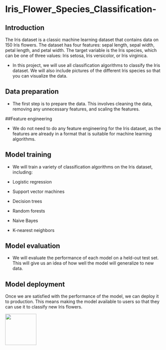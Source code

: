 # Iris_Flower_Species_Classification-

## Introduction
The Iris dataset is a classic machine learning dataset that contains data on 150 Iris flowers. The dataset has four features: sepal length, sepal width, petal length, and petal width. The target variable is the Iris species, which can be one of three values: Iris setosa, Iris versicolor, or Iris virginica.

- In this project, we will use all classification algorithms to classify the Iris dataset. We will also include pictures of the different Iris species so that you can visualize the data.

## Data preparation
- The first step is to prepare the data. This involves cleaning the data, removing any unnecessary features, and scaling the features.

##Feature engineering
- We do not need to do any feature engineering for the Iris dataset, as the features are already in a format that is suitable for machine learning algorithms.

## Model training
- We will train a variety of classification algorithms on the Iris dataset, including:

- Logistic regression
- Support vector machines
- Decision trees
- Random forests
- Naive Bayes
- K-nearest neighbors
  
## Model evaluation
- We will evaluate the performance of each model on a held-out test set. This will give us an idea of how well the model will generalize to new data.

## Model deployment
Once we are satisfied with the performance of the model, we can deploy it to production. This means making the model available to users so that they can use it to classify new Iris flowers.




<img src = "C:\Users\sanal\Downloads\DSCF0206Irissetosa.jpg" width="100" height="100">

